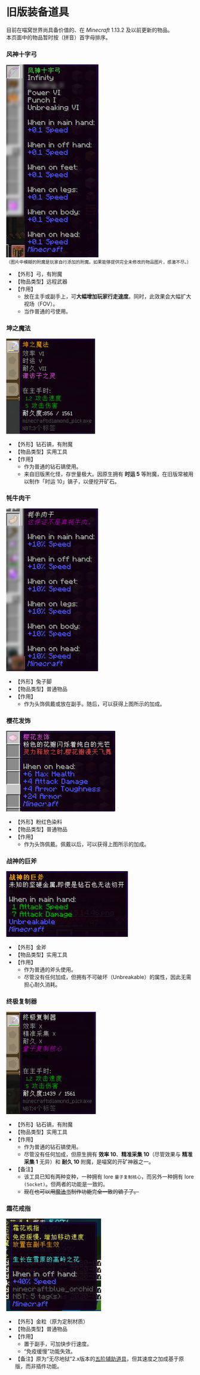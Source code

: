 # 旧版装备道具

目前在喵窝世界尚具备价值的、在 *Minecraft* 1.13.2 及以前更新的物品。  
本页面中的物品暂时按（拼音）首字母排序。

### 风神十字弓

![风神十字弓](../../assets/images/items/old-but-working/风神十字弓.png)  
<small>（图片中模糊的附魔是玩家自行添加的附魔。如果能够提供完全未修改的物品图片，感激不尽。）</small>

* 【外形】弓，有附魔
* 【物品类型】远程武器
* 【作用】
  * 放在主手或副手上，可**大幅增加玩家行走速度**。同时，此效果会大幅扩大视场（FOV）。
  * 当作普通的弓使用。

### 坤之魔法
![坤之魔法](../../assets/images/items/old-but-working/坤之魔法.png)
* 【外形】钻石镐，有附魔
* 【物品类型】实用工具
* 【作用】
  * 作为普通的钻石镐使用。
  * 来自旧版黑化怪，存世量极大。因原生拥有 **时运 5** 等附魔，在旧版常被用以制作「时运 10」镐子，以便挖开矿石。

### 牦牛肉干

![牦牛肉干](../../assets/images/items/old-but-working/牦牛肉干.png)

* 【外形】兔子脚
* 【物品类型】普通物品
* 【作用】
  * 作为头饰佩戴或放在副手。随后，可以获得上图所示的加成。

### 樱花发饰

![樱花发饰](../../assets/images/items/old-but-working/樱花发饰.png)

* 【外形】粉红色染料
* 【物品类型】普通物品
* 【作用】
  * 作为头饰佩戴。佩戴以后，可以获得上图所示的加成。

### 战神的巨斧

![樱花发饰](../../assets/images/items/old-but-working/战神的巨斧.png)

* 【外形】金斧
* 【物品类型】实用工具
* 【作用】
  * 作为普通的斧头使用。
  * 尽管没有任何加成，但拥有不可破坏（Unbreakable）的属性，因此无需担心耐久消耗。

### 终极复制器

![终极复制器](../../assets/images/items/old-but-working/终极复制器.png)  

* 【外形】钻石镐，有附魔
* 【物品类型】实用工具
* 【作用】
  * 作为普通的钻石镐使用。
  * 尽管没有任何加成，但原生拥有 **效率 10**、**精准采集 10**（尽管效果与 **精准采集 1** 无异）和 **耐久 10** 附魔，是喵窝的开矿神器之一。
* 【备注】
  * 该工具已知有两种变种，一种拥有 lore `量子复制核心`，而另外一种拥有 lore `(Socket)`。但两者的功能是一致的。
  * ~~现在也可以用[魔法书](legacy/inf2/items.md#附魔与消魔)制作功能完全一致的镐子了。~~

### 霜花戒指

![霜花戒指](../../assets/images/legacy/inf2/items/support/t5_frostspark_ring.png)

- 【外形】金粒（原为定制材质）
- 【物品类型】普通物品
- 【作用】
  - 置于副手，可加快步行速度。
  - “免疫缓慢”功能失效。
- 【备注】原为“无尽地狱”2.x版本的[五阶辅助道具](legacy/inf2/items/support#霜花戒指)，但其速度之加成基于原版，而非插件功能。